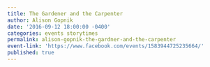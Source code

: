 ```yaml
---
title: The Gardener and the Carpenter
author: Alison Gopnik
date: '2016-09-12 18:00:00 -0400'
categories: events storytimes
permalink: alison-gopnik-the-gardner-and-the-carpenter
event-link: 'https://www.facebook.com/events/1583944725235664/'
published: true
---
```

